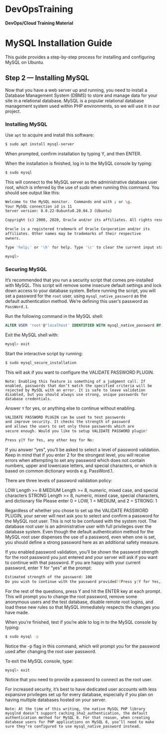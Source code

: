 # DevOpsTraining
**DevOps/Cloud Training Material**

# MySQL Installation Guide

This guide provides a step-by-step process for installing and configuring MySQL on Ubuntu.

## Step 2 — Installing MySQL

Now that you have a web server up and running, you need to install a Database Management System (DBMS) to store and manage data for your site in a relational database. MySQL is a popular relational database management system used within PHP environments, so we will use it in our project.

### Installing MySQL

Use `apt` to acquire and install this software:

```bash
$ sudo apt install mysql-server
```
When prompted, confirm installation by typing Y, and then ENTER.

When the installation is finished, log in to the MySQL console by typing:

```bash
$ sudo mysql
```
This will connect to the MySQL server as the administrative database user root, which is inferred by the use of sudo when running this command. You should see output like this:
```bash
Welcome to the MySQL monitor.  Commands end with ; or \g.
Your MySQL connection id is 11
Server version: 8.0.22-0ubuntu0.20.04.3 (Ubuntu)

Copyright (c) 2000, 2020, Oracle and/or its affiliates. All rights reserved.

Oracle is a registered trademark of Oracle Corporation and/or its
affiliates. Other names may be trademarks of their respective
owners.

Type 'help;' or '\h' for help. Type '\c' to clear the current input statement.

mysql> 
```
### Securing MySQL

It’s recommended that you run a security script that comes pre-installed with MySQL. This script will remove some insecure default settings and lock down access to your database system. Before running the script, you will set a password for the `root` user, using `mysql_native_password` as the default authentication method. We’re defining this user’s password as `PassWord.1`.

Run the following command in the MySQL shell:

```sql
ALTER USER 'root'@'localhost' IDENTIFIED WITH mysql_native_password BY 'PassWord.1';
```
Exit the MySQL shell with:
```sql
mysql> exit
```
Start the interactive script by running:
```bash
$ sudo mysql_secure_installation
```
This will ask if you want to configure the VALIDATE PASSWORD PLUGIN.

    Note: Enabling this feature is something of a judgment call. If enabled, passwords that don’t match the specified criteria will be rejected by MySQL with an error. It is safe to leave validation disabled, but you should always use strong, unique passwords for database credentials.

Answer `Y` for yes, or anything else to continue without enabling.

```bash
VALIDATE PASSWORD PLUGIN can be used to test passwords
and improve security. It checks the strength of password
and allows the users to set only those passwords which are
secure enough. Would you like to setup VALIDATE PASSWORD plugin?

Press y|Y for Yes, any other key for No:
```
If you answer “yes”, you’ll be asked to select a level of password validation. Keep in mind that if you enter 2 for the strongest level, you will receive errors when attempting to set any password which does not contain numbers, upper and lowercase letters, and special characters, or which is based on common dictionary words e.g. PassWord.1.

There are three levels of password validation policy:

LOW Length >= 8
MEDIUM Length >= 8, numeric, mixed case, and special characters
STRONG Length >= 8, numeric, mixed case, special characters, and dictionary file
Please enter 0 = LOW, 1 = MEDIUM, and 2 = STRONG: 1

Regardless of whether you chose to set up the VALIDATE PASSWORD PLUGIN, your server will next ask you to select and confirm a password for the MySQL root user. This is not to be confused with the system root. The database root user is an administrative user with full privileges over the database system. Even though the default authentication method for the MySQL root user dispenses the use of a password, even when one is set, you should define a strong password here as an additional safety measure.

If you enabled password validation, you’ll be shown the password strength for the root password you just entered and your server will ask if you want to continue with that password. If you are happy with your current password, enter Y for “yes” at the prompt:

```bash
Estimated strength of the password: 100 
Do you wish to continue with the password provided?(Press y|Y for Yes, any other key for No) : y
```
For the rest of the questions, press Y and hit the ENTER key at each prompt. This will prompt you to change the root password, remove some anonymous users and the test database, disable remote root logins, and load these new rules so that MySQL immediately respects the changes you have made.

When you’re finished, test if you’re able to log in to the MySQL console by typing:
```bash
$ sudo mysql -p
```
Notice the -p flag in this command, which will prompt you for the password used after changing the root user password.

To exit the MySQL console, type:
```sql
mysql> exit
```
Notice that you need to provide a password to connect as the root user.

For increased security, it’s best to have dedicated user accounts with less expansive privileges set up for every database, especially if you plan on having multiple databases hosted on your server.

    Note: At the time of this writing, the native MySQL PHP library mysqlnd doesn’t support caching_sha2_authentication, the default authentication method for MySQL 8. For that reason, when creating database users for PHP applications on MySQL 8, you’ll need to make sure they’re configured to use mysql_native_password instead.